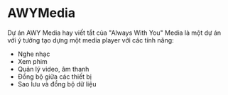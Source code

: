 # AWYMedia
Dự án AWY Media hay viết tắt của "Always With You" Media là một dự án với ý tưởng tạo dựng một media player với các tính năng:
- Nghe nhạc
- Xem phim
- Quản lý video, âm thanh
- Đồng bộ giữa các thiết bị
- Sao lưu và đồng bộ dữ liệu
